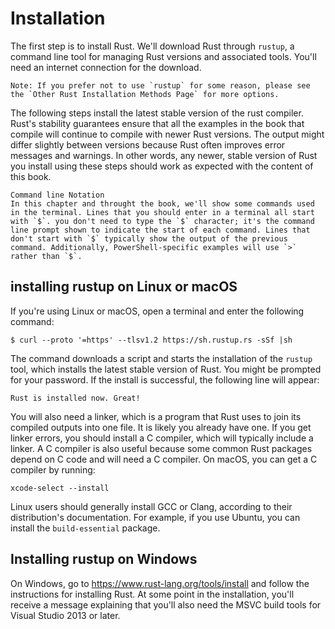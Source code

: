 # Installation
The first step is to install Rust. We'll download Rust through `rustup`, a command line tool for managing Rust versions and associated tools. You'll need an internet connection for the download.
```
Note: If you prefer not to use `rustup` for some reason, please see the `Other Rust Installation Methods Page` for more options. 
```
The following steps install the latest stable version of the rust compiler. Rust's stability guarantees ensure that all the examples in the book that compile will continue to compile with newer Rust versions. The output might differ slightly between versions because Rust often improves error messages and warnings. In other words, any newer, stable version of Rust you install using these steps should work as expected with the content of this book.
```
Command line Notation
In this chapter and throught the book, we'll show some commands used in the terminal. Lines that you should enter in a terminal all start with `$`. you don't need to type the `$` character; it's the command line prompt shown to indicate the start of each command. Lines that don't start with `$` typically show the output of the previous command. Additionally, PowerShell-specific examples will use `>` rather than `$`.
```

## installing rustup on Linux or macOS

If you're using Linux or macOS, open a terminal and enter the following command:
```
$ curl --proto '=https' --tlsv1.2 https://sh.rustup.rs -sSf |sh
```
The command downloads a script and starts the installation of the `rustup` tool, which installs the latest stable version of Rust. You might be prompted for your password. If the install is successful, the following line will appear:
```
Rust is installed now. Great!
```
You will also need a linker, which is a program that Rust uses to join its compiled outputs into one file. It is likely you already have one. If you get linker errors, you should install a C compiler, which will typically include a linker. A C compiler is also useful because some common Rust packages depend on C code and will need a C compiler.
On macOS, you can get a C compiler by running:
```
xcode-select --install
```
Linux users should generally install GCC or Clang, according to their distribution's documentation. For example, if you use Ubuntu, you can install the `build-essential` package.

## Installing rustup on Windows
On Windows, go to https://www.rust-lang.org/tools/install and follow the instructions for installing Rust. At some point in the installation, you'll receive a message explaining that you'll also need the MSVC build tools for Visual Studio 2013 or later.

